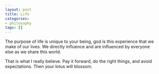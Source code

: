 ```yaml
---
layout: post
title: Life
categories:
- philosophy
tags: []
---
```


The purpose of life is unique to your being, god is this experience that we make of our lives. We directly influence and are influenced by everyone else as we share this world.


That is what I really believe. Pay it forward, do the right things, and avoid expectations. Then your lotus will blossom.
